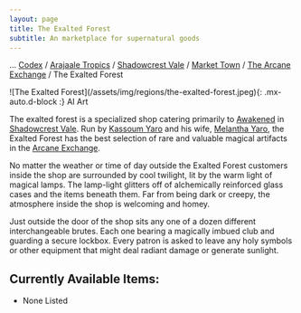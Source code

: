 ```yaml
---
layout: page
title: The Exalted Forest
subtitle: An marketplace for supernatural goods
---
```

<span class="breadcrumbs" markdown="1">... [Codex](/codex) / [Arajaale Tropics](/codex/regions/arajaale-tropics) / [Shadowcrest Vale](/codex/regions/shadowcrest-vale) / [Market Town](/codex/regions/market-town) / [The Arcane Exchange](/codex/regions/the-arcane-exchange) / The Exalted Forest</span>
<div class="position-placeholder" markdown="1">
![The Exalted Forest](/assets/img/regions/the-exalted-forest.jpeg){: .mx-auto.d-block :}
<span class="ai-img">AI Art</span>
</div>

The exalted forest is a specialized shop catering primarily to [Awakened](/codex/the-awakened) in [Shadowcrest Vale](/codex/regions/shadowcrest-vale). Run by [Kassoum Yaro](/codex/characters/kassoum-yaro) and his wife, [Melantha Yaro](/codex/characters/melantha-yaro), the Exalted Forest has the best selection of rare and valuable magical artifacts in the [Arcane Exchange](/codex/regions/the-arcane-exchange).

No matter the weather or time of day outside the Exalted Forest customers inside the shop are surrounded by cool twilight, lit by the warm light of magical lamps. The lamp-light glitters off of alchemically reinforced glass cases and the items beneath them. Far from being dark or creepy, the atmosphere inside the shop is welcoming and homey.

Just outside the door of the shop sits any one of a dozen different interchangeable brutes. Each one bearing a magically imbued club and guarding a secure lockbox. Every patron is asked to leave any holy symbols or other equipment that might deal radiant damage or generate sunlight.

## Currently Available Items:

- None Listed
